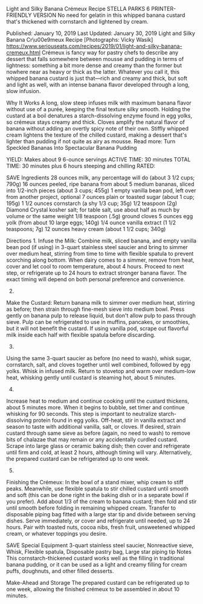Light and Silky Banana Crémeux Recipe
STELLA PARKS
6     PRINTER-FRIENDLY VERSION
No need for gelatin in this whipped banana custard that's thickened with cornstarch and lightened by cream.

Published: January 10, 2019 Last Updated: January 30, 2019
Light and Silky Banana Cr\u00e9meux Recipe
[Photographs: Vicky Wasik]
https://www.seriouseats.com/recipes/2019/01/light-and-silky-banana-cremeux.html
Crémeux is fancy way for pastry chefs to describe any dessert that falls somewhere between mousse and pudding in terms of lightness: something a bit more dense and creamy than the former but nowhere near as heavy or thick as the latter. Whatever you call it, this whipped banana custard is just that—rich and creamy and thick, but soft and light as well, with an intense banana flavor developed through a long, slow infusion.

Why It Works
A long, slow steep infuses milk with maximum banana flavor without use of a purée, keeping the final texture silky smooth.
Holding the custard at a boil denatures a starch-dissolving enzyme found in egg yolks, so crémeux stays creamy and thick.
Cloves amplify the natural flavor of banana without adding an overtly spicy note of their own.
Stiffly whipped cream lightens the texture of the chilled custard, making a dessert that's lighter than pudding if not quite as airy as mousse.
Read more: Turn Speckled Bananas Into Spectacular Banana Pudding

YIELD:
Makes about 9 6-ounce servings
ACTIVE TIME:
30 minutes
TOTAL TIME:
30 minutes plus 6 hours steeping and chilling
RATED:
    
 SAVE
Ingredients
28 ounces milk, any percentage will do (about 3 1/2 cups; 790g)
16 ounces peeled, ripe banana from about 5 medium bananas, sliced into 1/2-inch pieces (about 3 cups; 455g)
1 empty vanilla bean pod, left over from another project, optional
7 ounces plain or toasted sugar (about 1 cup; 195g)
1 1/2 ounces cornstarch (a shy 1/3 cup; 35g)
1/2 teaspoon (2g) Diamond Crystal kosher salt; for table salt, use about half as much by volume or the same weight
1/8 teaspoon (.5g) ground cloves
5 ounces egg yolk (from about 10 large eggs; 140g)
1/4 ounce vanilla extract (1 1/2 teaspoons; 7g)
12 ounces heavy cream (about 1 1/2 cups; 340g)

Directions
1.
Infuse the Milk: Combine milk, sliced banana, and empty vanilla bean pod (if using) in 3-quart stainless steel saucier and bring to simmer over medium heat, stirring from time to time with flexible spatula to prevent scorching along bottom. When dairy comes to a simmer, remove from heat, cover and let cool to room temperature, about 4 hours. Proceed to next step, or refrigerate up to 24 hours to extract stronger banana flavor. The exact timing will depend on both personal preference and convenience.

2.
Make the Custard: Return banana milk to simmer over medium heat, stirring as before; then strain through fine-mesh sieve into medium bowl. Press gently on banana pulp to release liquid, but don't allow pulp to pass through sieve. Pulp can be refrigerated to use in muffins, pancakes, or smoothies, but it will not benefit the custard. If using vanilla pod, scrape out flavorful milk inside each half with flexible spatula before discarding.

3.
Using the same 3-quart saucier as before (no need to wash), whisk sugar, cornstarch, salt, and cloves together until well combined, followed by egg yolks. Whisk in infused milk. Return to stovetop and warm over medium-low heat, whisking gently until custard is steaming hot, about 5 minutes.

4.
Increase heat to medium and continue cooking until the custard thickens, about 5 minutes more. When it begins to bubble, set timer and continue whisking for 90 seconds. This step is important to neutralize starch-dissolving protein found in egg yolks. Off-heat, stir in vanilla extract and season to taste with additional vanilla, salt, or cloves. If desired, strain custard through same sieve as before (again, no need to wash) to remove bits of chalazae that may remain or any accidentally curdled custard. Scrape into large glass or ceramic baking dish; then cover and refrigerate until firm and cold, at least 2 hours, although timing will vary. Alternatively, the prepared custard can be refrigerated up to one week.

5.
Finishing the Crémeux: In the bowl of a stand mixer, whip cream to stiff peaks. Meanwhile, use flexible spatula to stir chilled custard until smooth and soft (this can be done right in the baking dish or in a separate bowl if you prefer). Add about 1/3 of the cream to banana custard; then fold and stir until smooth before folding in remaining whipped cream. Transfer to disposable piping bag fitted with a large star tip and divide between serving dishes. Serve immediately, or cover and refrigerate until needed, up to 24 hours. Pair with toasted nuts, cocoa nibs, fresh fruit, unsweetened whipped cream, or whatever toppings you desire.

 SAVE
Special Equipment
3-quart stainless steel saucier, Nonreactive sieve, Whisk, Flexible spatula, Disposable pastry bag, Large star piping tip
Notes
This cornstarch-thickened custard works well as the filling in traditional banana pudding, or it can be used as a light and creamy filling for cream puffs, doughnuts, and other filled desserts.

Make-Ahead and Storage
The prepared custard can be refrigerated up to one week, allowing the finished crémeux to be assembled in about 10 minutes.